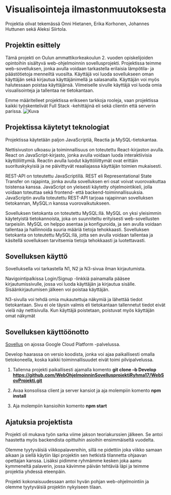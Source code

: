 # Visualisointeja ilmastonmuutoksesta

Projektia olivat tekemässä Onni Hietanen, Erika Korhonen, Johannes Huttunen sekä Aleksi Siirtola. 

## Projektin esittely 

Tämä projekti on Oulun ammattikorkeakoulun 2. vuoden opiskelijoiden opintoihin sisältyvä web-ohjelmoinnin sovellusprojekti. Projektissa teimme web-sovelluksen, jonka avulla voidaan tarkastella erilaisia lämpötila- ja päästötietoja menneiltä vuosilta. Käyttäjä voi luoda sovellukseen oman käyttäjän sekä kirjautua käyttäjänimellä ja salasanalla. Käyttäjän voi myös halutessaan poistaa käyttäjänsä. Viimeiselle sivulle käyttäjä voi luoda omia visualisointeja ja tallentaa ne tietokantaan.  

Emme määritelleet projektissa erikseen tarkkoja rooleja, vaan projektissa kaikki työskentelivät Full Stack -kehittäjinä eli sekä clientin että serverin parissa. 
![Kuva](https://am3pap002files.storage.live.com/y4mDoQK7otzMZhBgjzvbuk-whV-JTfOMRZl_f9BU_n7JQ_4nQEqOYlj9_mmncbmItt0KPQQSyTT9M0TBGKHtZW8byosgBoVtMW3J_3e5mUDs1AqUz2iUzQ0jhqAYqIipoQ1gMXMG3AHKwF0lqvCZvrYuQavVNIbcp-wlfF1z240qSmAhtLWIuvNY6aDxQm5YjAbflhLGLM05-V1lWPxzxgy3qYU0oYq77RVkGp2DR5-HPc?encodeFailures=1&width=1791&height=1231)

## Projektissa käytetyt teknologiat  

Projektissa käytetään paljon JavaScriptiä, Reactia ja MySQL-tietokantaa. 

Nettisivuston ulkoasu ja toiminnallisuus on toteutettu React-kirjaston avulla. React on JavaScript-kirjasto, jonka avulla voidaan luoda interaktiivisia käyttöliittymiä. Reactin avulla luodut käyttöliittymät ovat erittäin suorituskykyisiä ja ne päivittyvät reaaliajassa käyttäjän toimien mukaisesti. 

REST-API on toteutettu JavaScriptillä. REST eli Representational State Transfer on rajapinta, jonka avulla sovelluksen eri osat voivat vuorovaikuttaa toistensa kanssa. JavaScript on yleisesti käytetty ohjelmointikieli, jolla voidaan toteuttaa sekä frontend- että backend-toiminnallisuuksia. JavaScriptin avulla toteutettu REST-API tarjoaa rajapinnan sovelluksen tietokannan, MySQL:n kanssa vuorovaikutukseen. 

Sovelluksen tietokanta on toteutettu MySQL:llä. MySQL on yksi yleisimmin käytetyistä tietokannoista, joka on suunniteltu erityisesti web-sovellusten tarpeisiin. MySQL on helppo asentaa ja konfiguroida, ja sen avulla voidaan tallentaa ja hallinnoida suuria määriä tietoja tehokkaasti. Sovelluksen tietokanta on toteutettu MySQL:llä, jotta sen avulla voidaan tallentaa ja käsitellä sovelluksen tarvitsemia tietoja tehokkaasti ja luotettavasti.  

## Sovelluksen käyttö

Sovelluksella voi tarkastella N1, N2 ja N3-sivua ilman kirjautumista.  

Navigointipalkissa Login/Signup -linkkiä painamalla pääsee kirjautumissivulle, jossa voi luoda käyttäjän ja kirjautua sisälle. Sisäänkirjautumisen jälkeen voi poistaa käyttäjän.  

N3-sivulla voi tehdä omia mukautettuja näkymiä ja lähettää tiedot tietokantaan. Sivu ei ole täysin valmis eli tietokantaan tallennetut tiedot eivät vielä näy nettisivulla. Kun käyttäjä poistetaan, poistuvat myös käyttäjän omat näkymät 

## Sovelluksen käyttöönotto 

[Sovellus](https://phrasal-period-368810.ey.r.appspot.com/) on ajossa Google Cloud Platform -palvelussa.

Develop haarassa on versio koodista, jonka voi ajaa paikallisesti omalla tietokoneella, koska kaikki toiminnallisuudet eivät toimi pilvipalvelussa.  

1. Tallenna projekti paikallisesti ajamalla komento **git clone –b Develop https://github.com/WebOhjelmoinninSovellusprojektiRyhma17/WebSovProjekti.git** 

2. Avaa konsolissa client ja server kansiot ja aja molempiin komento **npm install** 

3. Aja molempiin kansioihin komento **npm start** 

## Ajatuksia projektista 

Projekti oli mukava työn sarka viime jakson teoriakurssien jälkeen. Se antoi haastetta myös backendista opittuihin asioihin ensimmäiseltä vuodelta. 

Olemme tyytyväisiä viikkopalavereihin, sillä ne pidettiin joka viikko samaan aikaan ja siellä käytiin läpi projektin sen hetkistä tilannetta ohjaavan opettajan kanssa. Lisäksi pidimme ryhmämme kesken joka aamu kymmeneltä palaverin, jossa kävimme päivän tehtäviä läpi ja teimme projektia yhdessä eteenpäin.  

Projekti kokonaisuudessaan antoi hyvän pohjan web-ohjelmointiin ja olemme tyytyväisiä projektin nykyiseen tilaan. 

 

 
